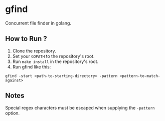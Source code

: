 # gfind
Concurrent file finder in golang.

## How to Run ?
1. Clone the repository.
2. Set your `GOPATH` to the repository's root.
3. Run `make install` in the repository's root.
4. Run gfind like this:
```shell script
gfind -start <path-to-starting-directory> -pattern <pattern-to-match-against>
```
## Notes
Special regex characters must be escaped when supplying the `-pattern` option.
